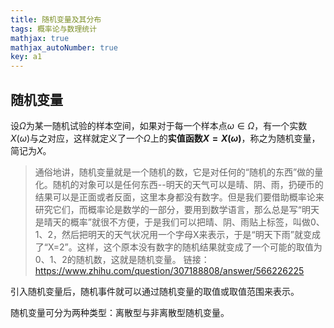 ```yaml
---
title: 随机变量及其分布
tags: 概率论与数理统计
mathjax: true
mathjax_autoNumber: true
key: a1
---
```


## 随机变量

设$\Omega$为某一随机试验的样本空间，如果对于每一个样本点$\omega \in \Omega$，有一个实数$X(\omega)$与之对应，这样就定义了一个$\Omega$上的**实值函数$X=X(\omega)$**，称之为随机变量，简记为$X$。

> 通俗地讲，随机变量就是一个随机的数，它是对任何的“随机的东西”做的量化。随机的对象可以是任何东西--明天的天气可以是晴、阴、雨，扔硬币的结果可以是正面或者反面，这里本身都没有数字。但是我们要借助概率论来研究它们，而概率论是数学的一部分，要用到数学语言，那么总是写“明天是晴天的概率”就很不方便，于是我们可以把晴、阴、雨贴上标签，叫做0、1、2，然后把明天的天气状况用一个字母X来表示，于是“明天下雨”就变成了“X=2”。这样，这个原本没有数字的随机结果就变成了一个可能的取值为0、1、2的随机数，这就是随机变量。
> 链接：https://www.zhihu.com/question/307188808/answer/566226225

引入随机变量后，随机事件就可以通过随机变量的取值或取值范围来表示。

随机变量可分为两种类型：离散型与非离散型随机变量。